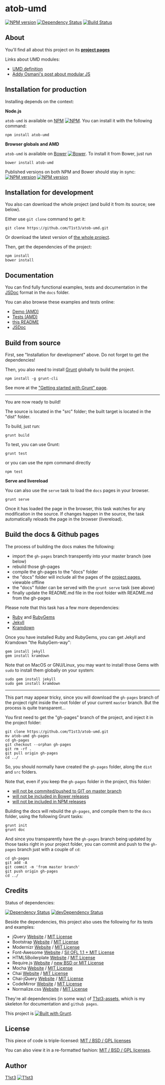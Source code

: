 atob-umd
==================


[![NPM version](https://badge.fury.io/js/atob-umd.svg)](http://badge.fury.io/js/atob-umd)
[![Dependency Status](https://david-dm.org/t1st3/atob-umd.svg?theme=shields.io)](https://david-dm.org/t1st3/atob-umd)
[![Build Status](https://travis-ci.org/T1st3/atob-umd.png?branch=master)](https://travis-ci.org/T1st3/atob-umd)



About
---
You'll find all about this project on its **[project pages](http://t1st3.github.io/atob-umd/)**


Links about UMD modules:

* [UMD definition](https://github.com/umdjs/umd)
* [Addy Osmani's post about modular JS](http://addyosmani.com/writing-modular-js/)




Installation for production
---
Installing depends on the context:

**Node.js**

`atob-umd` is available on [NPM](https://www.npmjs.org/package/atob-umd)
[![NPM](assets/img/vendor/npm-16x16.png)](https://www.npmjs.org/package/atob-umd).
You can install it with the following command:

    npm install atob-umd


**Browser globals and AMD**


`atob-umd` is available on [Bower](http://bower.io/)
[![Bower](assets/img/vendor/bower-16x16.png)](http://bower.io/). 
To install it from Bower, just run 

    bower install atob-umd

Published versions on both NPM and Bower should stay in sync:
[![NPM version](https://badge.fury.io/js/atob-umd.svg)](http://badge.fury.io/js/atob-umd)
[![NPM version](https://badge.fury.io/bo/atob-umd.svg)](http://badge.fury.io/js/atob-umd)



Installation for development
---
You also can download the whole project (and build it from its source; see below).

Either use `git clone` command to get it:

    git clone https://github.com/T1st3/atob-umd.git

Or download the latest version of [the whole project](https://github.com/T1st3/atob-umd/archive/master.zip).

Then, get the dependencies of the project:

    npm install
    bower install



Documentation
---
You can find fully functional examples, tests and documentation in the [JSDoc](http://usejsdoc.org/) format in the `docs` folder.

You can also browse these examples and tests online:

- [Demo (AMD)](http://t1st3.github.io/atob-umd/)
- [Tests (AMD)](http://t1st3.github.io/atob-umd/tests.html)
- [this README](http://t1st3.github.io/atob-umd/readme.html)
- [JSDoc](http://t1st3.github.io/atob-umd/jsdoc.html)



Build from source
---
First, see "Installation for development" above. 
Do not forget to get the dependencies!

Then, you also need to install [Grunt](http://gruntjs.com/) globally to build the project.

    npm install -g grunt-cli

See more at the ["Getting started with Grunt" page](http://gruntjs.com/getting-started).


---
You are now ready to build!

The source is located in the "src" folder; the built target is located in the "dist" folder.

To build, just run:

    grunt build

To test, you can use Grunt:

    grunt test

or you can use the npm command directly

    npm test


**Serve and livereload**

You can also use the `serve` task to load the `docs` pages in your browser.

    grunt serve

Once it has loaded the page in the browser, this task watches for any modification in the source.
If changes happen in the source, the task automatically reloads the page in the browser (livereload).



Build the docs & Github pages
---
The process of building the docs makes the following:

* import the `gh-pages` branch transpently into your master branch (see below)
* rebuild those gh-pages
* compile the gh-pages to the "docs" folder
* the "docs" folder will include all the pages of the [project pages](http://t1st3.github.io/atob-umd/), viewable offline
* the "docs" folder can be served with the `grunt serve` task (see above)
* finally update the README.md file in the root folder with README.md from the gh-pages

Please note that this task has a few more dependencies:

* [Ruby](https://www.ruby-lang.org/) and [RubyGems](https://rubygems.org/)
* [Jekyll](http://jekyllrb.com/)
* [Kramdown](http://kramdown.gettalong.org/)


Once you have installed Ruby and RubyGems, 
you can get Jekyll and Kramdown "the RubyGem-way":

    gem install jekyll
    gem install kramdown

Note that on MacOS or GNU/Linux, 
you may want to install those Gems with `sudo` 
to install them globally on your system:

    sudo gem install jekyll
    sudo gem install kramdown



---
This part may appear tricky, 
since you will download the `gh-pages` branch of the project 
right inside the root folder of your current `master` branch.
But the process is quite transparent...


You first need to get the "gh-pages" branch of the project, 
and inject it in the project folder:

    git clone https://github.com/T1st3/atob-umd.git
    mv atob-umd gh-pages
    cd gh-pages
    git checkout --orphan gh-pages
    git rm -rf .
    git pull origin gh-pages
    cd ../

So, you should normally have created the `gh-pages` folder, along the `dist` and `src` folders.

Note that, even if you keep the `gh-pages` folder in the project, this folder:

* [will not be commited/pushed to GIT on master branch](https://github.com/T1st3/atob-umd/blob/master/.gitignore)
* [will not be included in Bower releases](https://github.com/T1st3/atob-umd/blob/master/bower.json)
* [will not be included in NPM releases](https://github.com/T1st3/atob-umd/blob/master/.npmignore)


Building the docs will rebuild the `gh-pages`, and compile them to the `docs` folder, using the following Grunt tasks:

    grunt init
    grunt doc

And since you transparently have the `gh-pages` branch being updated by those tasks right in your project folder, 
you can commit and push to the `gh-pages` branch just with a couple of `cd`:

    cd gh-pages
    git add -A
    git commit -m 'from master branch'
    git push origin gh-pages
    cd ../



Credits
---
Status of dependencies:

[![Dependency Status](https://david-dm.org/t1st3/atob-umd.svg?theme=shields.io)](https://david-dm.org/t1st3/atob-umd)
[![devDependency Status](https://david-dm.org/t1st3/atob-umd/dev-status.svg?theme=shields.io)](https://david-dm.org/t1st3/atob-umd#info=devDependencies)


Beside the dependencies, this project also uses the following for its tests and examples:

* jQuery [Website](http://jquery.com/) / [MIT License](https://github.com/jquery/jquery/blob/master/MIT-LICENSE.txt)
* Bootstrap [Website](http://getbootstrap.com/) / [MIT License](https://github.com/twbs/bootstrap/blob/master/LICENSE-MIT)
* Modernizr [Website](http://modernizr.com/) / [MIT License](http://modernizr.com/license/)
* Font-Awesome [Website](http://fontawesome.io/) / [Sil OFL 1.1 + MIT License](http://fontawesome.io/license/)
* HTML5Boilerplate [Website](http://html5boilerplate.com/) / [MIT License](https://github.com/h5bp/html5-boilerplate/blob/master/LICENSE.md)
* Require.js [Website](http://requirejs.org/) / [new BSD or MIT License](https://github.com/jrburke/requirejs/blob/master/LICENSE)
* Mocha [Website](http://visionmedia.github.io/mocha/) / [MIT License](https://github.com/visionmedia/mocha/blob/master/LICENSE)
* Chai [Website](http://chaijs.com/) / [MIT License](https://github.com/chaijs/chai)
* Chai-jQuery [Website](https://github.com/chaijs/chai-jquery) / [MIT License](https://github.com/chaijs/chai-jquery/blob/master/LICENSE)
* CodeMirror [Website](http://codemirror.net/) / [MIT License](https://github.com/marijnh/CodeMirror/blob/master/LICENSE)
* Normalize.css [Website](http://necolas.github.io/normalize.css/) / [MIT License](https://github.com/necolas/normalize.css/blob/master/LICENSE.md)


They're all dependencies (in some way) of [T1st3-assets](https://github.com/t1st3/T1st3-assets/), 
which is my skeleton for documentation and `github pages`.

This project is [![Built with Grunt](https://cdn.gruntjs.com/builtwith.png)](http://gruntjs.com/).



License
---
This piece of code is triple-licensed: [MIT / BSD / GPL licenses](https://github.com/T1st3/atob-umd/blob/master/LICENSE.md)

You can also view it in a re-formatted fashion: [MIT / BSD / GPL licenses](http://t1st3.github.io/atob-umd/license.html).



Author
---
[T1st3](https://github.com/T1st3/) 
[![T1st3](assets/img/gravatar-16x16.png)](https://github.com/T1st3/)


